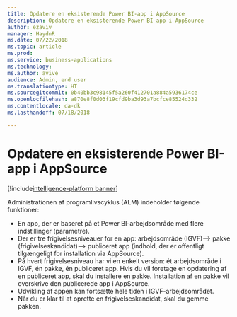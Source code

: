 ```yaml
---
title: Opdatere en eksisterende Power BI-app i AppSource
description: Opdatere en eksisterende Power BI-app i AppSource
author: ezaviv
manager: HaydnR
ms.date: 07/22/2018
ms.topic: article
ms.prod: 
ms.service: business-applications
ms.technology: 
ms.author: avive
audience: Admin, end user
ms.translationtype: HT
ms.sourcegitcommit: 0b40bb3c98145f5a260f412701a884a5936174ce
ms.openlocfilehash: a870e8f0d03f19cfd9ba3d93a7bcfce85524d332
ms.contentlocale: da-dk
ms.lasthandoff: 07/18/2018

---
```

# <a name="update-an-existing-power-bi-app-in-appsource"></a>Opdatere en eksisterende Power BI-app i AppSource

[!include[intelligence-platform banner](../../includes/intelligence-platform.md)]



Administrationen af programlivscyklus (ALM) indeholder følgende funktioner:

- En app, der er baseret på et Power BI-arbejdsområde med flere indstillinger (parametre).
- Der er tre frigivelsesniveauer for en app: arbejdsområde (IGVF)--> pakke (frigivelseskandidat)--> publiceret app (indhold, der er offentligt tilgængeligt for installation via AppSource).
- På hvert frigivelsesniveau har vi en enkelt version: ét arbejdsområde i IGVF, én pakke, én publiceret app. Hvis du vil foretage en opdatering af en publiceret app, skal du installere en pakke. Installation af en pakke vil overskrive den publicerede app i AppSource.
- Udvikling af appen kan fortsætte hele tiden i IGVF-arbejdsområdet.
- Når du er klar til at oprette en frigivelseskandidat, skal du gemme pakken.

